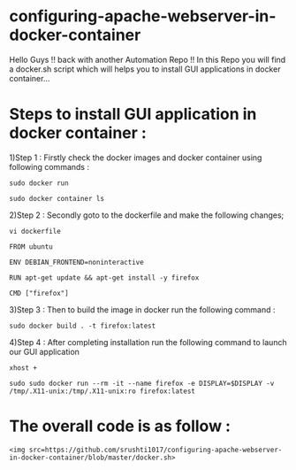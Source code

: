 # configuring-apache-webserver-in-docker-container
Hello Guys !! back with another Automation Repo !! In this Repo you will find a docker.sh script which will helps you to install GUI applications in docker container...

# Steps to install GUI application in docker container :
1)Step 1 :
  Firstly check the docker images and docker container using following commands :
  
    sudo docker run
  
    sudo docker container ls
  
  
2)Step 2 :
  Secondly goto to the dockerfile and make the following changes;
  
    vi dockerfile
  
    FROM ubuntu
  
    ENV DEBIAN_FRONTEND=noninteractive
  
    RUN apt-get update && apt-get install -y firefox
  
    CMD ["firefox"]
  
  3)Step 3 :
    Then to build the image in docker run the following command :
    
    sudo docker build . -t firefox:latest
    
  4)Step 4 :
    After completing installation run the following command to launch our GUI application
    
    xhost +
    
    sudo sudo docker run --rm -it --name firefox -e DISPLAY=$DISPLAY -v /tmp/.X11-unix:/tmp/.X11-unix:ro firefox:latest
    
  # The overall code is as follow :
  
    <img src=https://github.com/srushti1017/configuring-apache-webserver-in-docker-container/blob/master/docker.sh>

  
